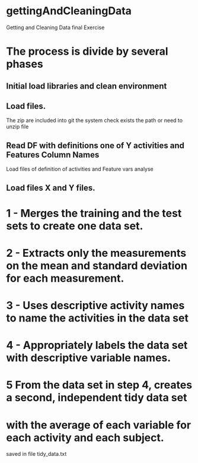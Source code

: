 # gettingAndCleaningData
Getting and Cleaning Data final Exercise

# The process is divide by several phases

## Initial load libraries and clean environment

## Load files.
The zip are included into git the system check exists the path or need to unzip file

## Read DF with definitions one of Y activities and Features Column Names  
Load files of definition of activities and Feature vars analyse

## Load files X and Y files. 

# 1 - Merges the training and the test sets to create one data set.

# 2 - Extracts only the measurements on the mean and standard deviation for each measurement.

# 3 - Uses descriptive activity names to name the activities in the data set

# 4 - Appropriately labels the data set with descriptive variable names. 

# 5 From the data set in step 4, creates a second, independent tidy data set 
#   with the average of each variable for each activity and each subject.

saved in file tidy_data.txt
